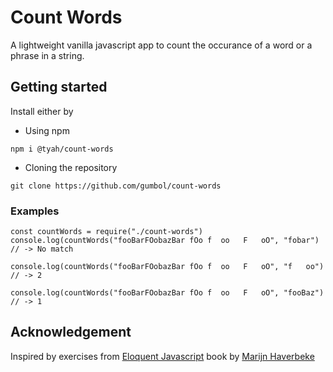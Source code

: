 # Count Words
A lightweight vanilla javascript app to count the occurance of a word or a phrase in a string.

## Getting started

Install either by 
* Using npm
```code
npm i @tyah/count-words
```

* Cloning the repository
```code
git clone https://github.com/gumbol/count-words
```

### Examples
```code
const countWords = require("./count-words")
console.log(countWords("fooBarFOobazBar fOo f  oo   F   oO", "fobar")
// -> No match

console.log(countWords("fooBarFOobazBar fOo f  oo   F   oO", "f   oo")
// -> 2

console.log(countWords("fooBarFOobazBar fOo f  oo   F   oO", "fooBaz")
// -> 1
```

## Acknowledgement
Inspired by exercises from [Eloquent Javascript](https://eloquentjavascript.net) book by [Marijn Haverbeke](https://github.com/marijnh)
